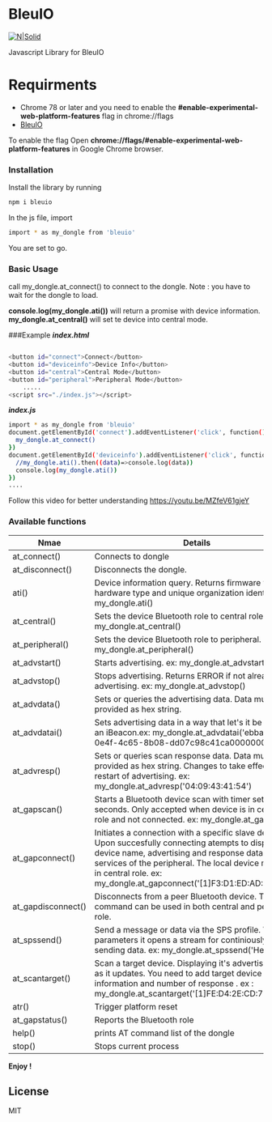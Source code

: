 # BleuIO

[![N|Solid](https://www.bleuio.com/getting_started//img/logo.png)](https://www.bleuio.com/getting_started//img/logo.png)

Javascript Library for BleuIO
# Requirments
  - Chrome 78 or later and you need to enable the **#enable-experimental-web-platform-features** flag in chrome://flags
  - [BleuIO](https://www.bleuio.com/)
 
 To enable the flag Open **chrome://flags/#enable-experimental-web-platform-features** in Google Chrome browser.





### Installation

Install the library by running

```sh
npm i bleuio
```
In the js file, import
```sh
import * as my_dongle from 'bleuio'
```

You are set to go. 



### Basic Usage
call my_dongle.at_connect() to connect to the dongle. 
Note : you have to wait for the dongle to load.

**console.log(my_dongle.ati())** will return a promise with device information.
**my_dongle.at_central()** will set te device into central mode.

###Example 
***index.html***
```sh

<button id="connect">Connect</button>
<button id="deviceinfo">Device Info</button>
<button id="central">Central Mode</button>
<button id="peripheral">Peripheral Mode</button>
    .....
<script src="./index.js"></script>
```
***index.js***
```sh
import * as my_dongle from 'bleuio'
document.getElementById('connect').addEventListener('click', function(){
  my_dongle.at_connect()
})
document.getElementById('deviceinfo').addEventListener('click', function(){
  //my_dongle.ati().then((data)=>console.log(data))
  console.log(my_dongle.ati())
})
....
```

Follow this video for better understanding 
https://youtu.be/MZfeV61gjeY

### Available functions
| Nmae | Details |
| ------ | ------ |
| at_connect() | Connects to dongle |
| at_disconnect() | Disconnects the dongle.  |
| ati() | Device information query. Returns firmware version, hardware type and unique organization identifier. ex: my_dongle.ati() |
| at_central() | Sets the device Bluetooth role to central role. ex: my_dongle.at_central() |
| at_peripheral() |Sets the device Bluetooth role to peripheral. ex: my_dongle.at_peripheral() |
| at_advstart() |Starts advertising.   ex: my_dongle.at_advstart()|
| at_advstop() | Stops advertising. Returns ERROR if not already advertising. ex: my_dongle.at_advstop() |
| at_advdata() | Sets or queries the advertising data. Data must be provided as hex string. |
| at_advdatai() | Sets advertising data in a way that let's it be used as an iBeacon.ex: my_dongle.at_advdatai('ebbaaf47-0e4f-4c65-8b08-dd07c98c41ca0000000000') |
| at_advresp() | Sets or queries scan response data. Data must be provided as hex string. Changes to take effect after restart of advertising. ex: my_dongle.at_advresp('04:09:43:41:54') |
| at_gapscan() |Starts a Bluetooth device scan with timer set in seconds. Only accepted when device is in central role and not connected. ex: my_dongle.at_gapscan(5)  |
| at_gapconnect() | Initiates a connection with a specific slave device. Upon succesfully connecting atempts to display device name, advertising and response data and the services of the peripheral. The local device must be in central role. ex: my_dongle.at_gapconnect('[1]F3:D1:ED:AD:8A:10') |
| at_gapdisconnect() | Disconnects from a peer Bluetooth device. This command can be used in both central and peripheral role. |
| at_spssend() | Send a message or data via the SPS profile. Without parameters it opens a stream for continiously sending data. ex: my_dongle.at_spssend('Hello') |
| at_scantarget() | Scan a target device. Displaying it's advertising data as it updates. You need to add target device information and number of response . ex : my_dongle.at_scantarget('[1]FE:D4:2E:CD:72:78',15) |
| atr() | Trigger platform reset |
| at_gapstatus() | Reports the Bluetooth role  |
| help() | prints AT command list of the dongle |
| stop() | Stops current process |

**Enjoy !**


License
----

MIT


